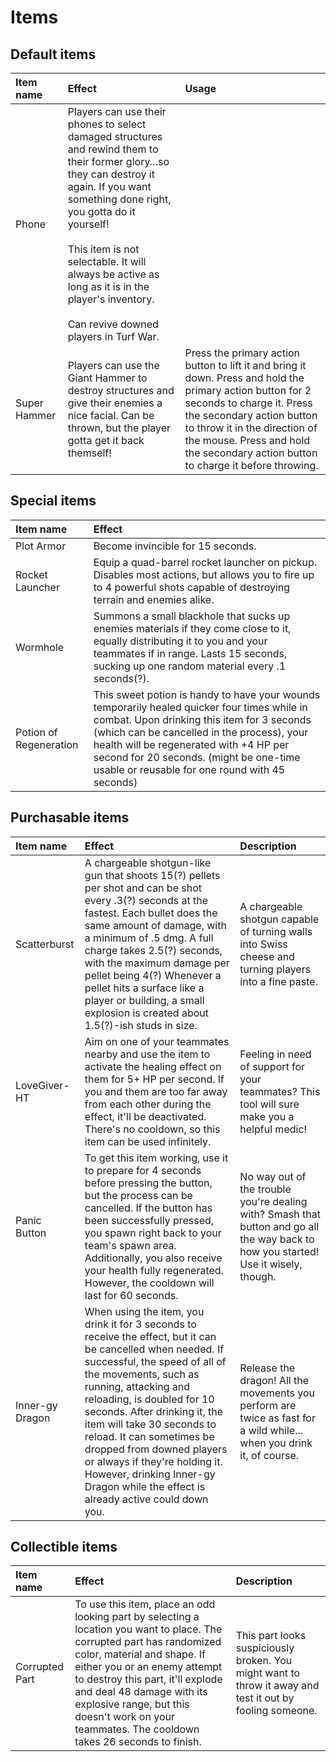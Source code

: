 # Items
## Default items
<table>
  <thead>
    <tr>
      <th align="left">Item name</th>
      <th align="left">Effect</th>
      <th align="left">Usage</th>
    </tr>
  </thead>
  <tbody>
    <tr>
      <td>Phone</td>
      <td>
        Players can use their phones to select damaged structures and rewind them to their former glory…so they can destroy it again. If you want something done right, you gotta do it yourself!<br /><br />
        This item is not selectable. It will always be active as long as it is in the player's inventory.<br /><br />
        Can revive downed players in Turf War.
      </td>
      <td></td>
    </tr>
    <tr>
      <td>Super Hammer</td>
      <td>Players can use the Giant Hammer to destroy structures and give their enemies a nice facial. Can be thrown, but the player gotta get it back themself!</td>
      <td>Press the primary action button to lift it and bring it down. Press and hold the primary action button for 2 seconds to charge it. Press the secondary action button to throw it in the direction of the mouse. Press and hold the secondary action button to charge it before throwing.</td>
    </tr>
  </tbody>
</table>

## Special items
<table>
  <thead>
    <tr>
      <th align="left">Item name</th>
      <th align="left">Effect</th>
    </tr>
  </thead>
  <tbody>
    <tr>
      <td>Plot Armor</td>
      <td>Become invincible for 15 seconds.</td>
    </tr>
    <tr>
      <td>Rocket Launcher</td>
      <td>Equip a quad-barrel rocket launcher on pickup. 
          Disables most actions, but allows you to fire up to 4 powerful shots capable of destroying terrain and enemies alike.</td>
    </tr>
    <tr>
      <td>Wormhole</td>
      <td>Summons a small blackhole that sucks up enemies materials if they come close to it, equally distributing it to you and your teammates if in range. Lasts 15 seconds, sucking up one random material every .1 seconds(?).</td>
    </tr>
    <tr>
      <td>Potion of Regeneration</td>
      <td>This sweet potion is handy to have your wounds temporarily healed quicker four times while in combat. Upon drinking this item for 3 seconds (which can be cancelled in the process), your health will be regenerated with +4 HP per second for 20 seconds. (might be one-time usable or reusable for one round with 45 seconds)</td>
    </tr>
  </tbody>
</table>

## Purchasable items
<table>
  <thead>
    <tr>
      <th align="left">Item name</th>
      <th align="left">Effect</th>
      <th align="left">Description</th>
    </tr>
  </thead>
  <tbody>
    <tr>
      <td>Scatterburst</td>
      <td>A chargeable shotgun-like gun that shoots 15(?) pellets per shot and can be shot every .3(?) seconds at the fastest. Each bullet does the same amount of damage, with a minimum of .5 dmg. A full charge takes 2.5(?) seconds, with the maximum damage per pellet being 4(?) Whenever a pellet hits a surface like a player or building, a small explosion is created about 1.5(?)-ish studs in size.</td>
      <td>A chargeable shotgun capable of turning walls into Swiss cheese and turning players into a fine paste.</td>
    </tr>
    <tr>
      <td>LoveGiver-HT</td>
      <td>Aim on one of your teammates nearby and use the item to activate the healing effect on them for 5+ HP per second. If you and them are too far away from each other during the effect, it'll be deactivated. There's no cooldown, so this item can be used infinitely.</td>
      <td>Feeling in need of support for your teammates? This tool will sure make you a helpful medic!</td>
    </tr>
    <tr>
      <td>Panic Button</td>
      <td>To get this item working, use it to prepare for 4 seconds before pressing the button, but the process can be cancelled. If the button has been successfully pressed, you spawn right back to your team's spawn area. Additionally, you also receive your health fully regenerated. However, the cooldown will last for 60 seconds.</td>
      <td>No way out of the trouble you're dealing with? Smash that button and go all the way back to how you started! Use it wisely, though.</td>
    </tr>
    <tr>
      <td>Inner-gy Dragon</td>
      <td>When using the item, you drink it for 3 seconds to receive the effect, but it can be cancelled when needed. If successful, the speed of all of the movements, such as running, attacking and reloading, is doubled for 10 seconds. After drinking it, the item will take 30 seconds to reload. It can sometimes be dropped from downed players or always if they're holding it. However, drinking Inner-gy Dragon while the effect is already active could down you.</td>
      <td>Release the dragon! All the movements you perform are twice as fast for a wild while... when you drink it, of course.</td>
    </tr>
  </tbody>
</table>

## Collectible items
<table>
  <thead>
    <tr>
      <th align="left">Item name</th>
      <th align="left">Effect</th>
      <th align="left">Description</th>
    </tr>
  </thead>
  <tbody>
    <tr>
      <td>Corrupted Part</td>
      <td>To use this item, place an odd looking part by selecting a location you want to place. The corrupted part has randomized color, material and shape. If either you or an enemy attempt to destroy this part, it'll explode and deal 48 damage with its explosive range, but this doesn't work on your teammates. The cooldown takes 26 seconds to finish.</td>
      <td>This part looks suspiciously broken. You might want to throw it away and test it out by fooling someone.</td>
    </tr>
  </tbody>
</table>
